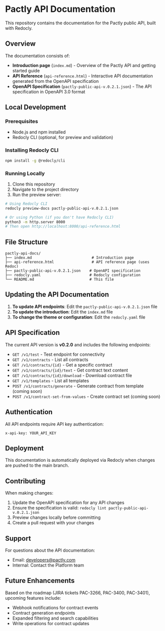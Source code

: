 # Pactly API Documentation

This repository contains the documentation for the Pactly public API, built with Redocly.

## Overview

The documentation consists of:
- **Introduction page** (`index.md`) - Overview of the Pactly API and getting started guide
- **API Reference** (`api-reference.html`) - Interactive API documentation generated from the OpenAPI specification
- **OpenAPI Specification** (`pactly-public-api-v.0.2.1.json`) - The API specification in OpenAPI 3.0 format

## Local Development

### Prerequisites
- Node.js and npm installed
- Redocly CLI (optional, for preview and validation)

### Installing Redocly CLI

```bash
npm install -g @redocly/cli
```

### Running Locally

1. Clone this repository
2. Navigate to the project directory
3. Run the preview server:

```bash
# Using Redocly CLI
redocly preview-docs pactly-public-api-v.0.2.1.json

# Or using Python (if you don't have Redocly CLI)
python3 -m http.server 8000
# Then open http://localhost:8000/api-reference.html
```

## File Structure

```
pactly-api-docs/
├── index.md                           # Introduction page
├── api-reference.html                 # API reference page (uses Redoc)
├── pactly-public-api-v.0.2.1.json    # OpenAPI specification
├── redocly.yaml                      # Redocly configuration
└── README.md                         # This file
```

## Updating the API Documentation

1. **To update API endpoints**: Edit the `pactly-public-api-v.0.2.1.json` file
2. **To update the introduction**: Edit the `index.md` file
3. **To change the theme or configuration**: Edit the `redocly.yaml` file

## API Specification

The current API version is **v0.2.0** and includes the following endpoints:

- `GET /v1/test` - Test endpoint for connectivity
- `GET /v1/contracts` - List all contracts
- `GET /v1/contracts/{id}` - Get a specific contract
- `GET /v1/contracts/{id}/text` - Get contract text content
- `GET /v1/contracts/{id}/download` - Download contract file
- `GET /v1/templates` - List all templates
- `POST /v1/contracts/generate` - Generate contract from template (coming soon)
- `POST /v1/contract-set-from-values` - Create contract set (coming soon)

## Authentication

All API endpoints require API key authentication:

```
x-api-key: YOUR_API_KEY
```

## Deployment

This documentation is automatically deployed via Redocly when changes are pushed to the main branch.

## Contributing

When making changes:
1. Update the OpenAPI specification for any API changes
2. Ensure the specification is valid: `redocly lint pactly-public-api-v.0.2.1.json`
3. Preview changes locally before committing
4. Create a pull request with your changes

## Support

For questions about the API documentation:
- Email: developers@pactly.com
- Internal: Contact the Platform team

## Future Enhancements

Based on the roadmap (JIRA tickets PAC-3266, PAC-3400, PAC-3401), upcoming features include:
- Webhook notifications for contract events
- Contract generation endpoints
- Expanded filtering and search capabilities
- Write operations for contract updates